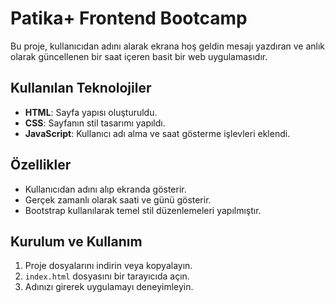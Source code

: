 # Patika+ Frontend Bootcamp 

Bu proje, kullanıcıdan adını alarak ekrana hoş geldin mesajı yazdıran ve anlık olarak güncellenen bir saat içeren basit bir web uygulamasıdır.

## Kullanılan Teknolojiler
- **HTML**: Sayfa yapısı oluşturuldu.
- **CSS**: Sayfanın stil tasarımı yapıldı.
- **JavaScript**: Kullanıcı adı alma ve saat gösterme işlevleri eklendi.

## Özellikler
- Kullanıcıdan adını alıp ekranda gösterir.
- Gerçek zamanlı olarak saati ve günü gösterir.
- Bootstrap kullanılarak temel stil düzenlemeleri yapılmıştır.

## Kurulum ve Kullanım
1. Proje dosyalarını indirin veya kopyalayın.
2. `index.html` dosyasını bir tarayıcıda açın.
3. Adınızı girerek uygulamayı deneyimleyin.
